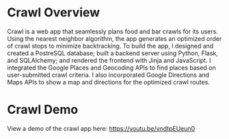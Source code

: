 # Crawl Overview
Crawl is a web app that seamlessly plans food and bar crawls for its users. Using the nearest neighbor algorithm, the app generates an optimized order of crawl stops to minimize backtracking. To build the app, I designed and created a PostreSQL database; built a backend server using Python, Flask, and SQLAlchemy; and rendered the frontend with Jinja and JavaScript. I integrated the Google Places and Geocoding APIs to find places based on user-submitted crawl criteria. I also incorporated Google Directions and Maps APIs to show a map and directions for the optimized crawl routes.


# Crawl Demo
View a demo of the crawl app here: https://youtu.be/vndtpEUeun0

